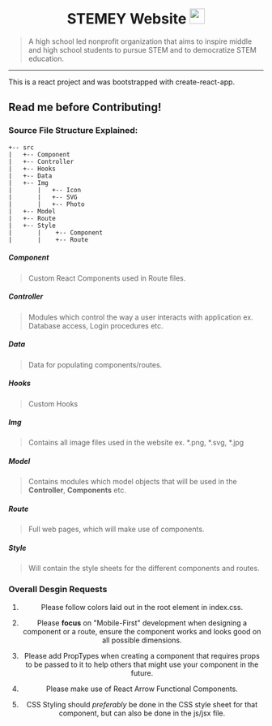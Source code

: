 <div align="center">
<h1>STEMEY Website <img src="https://raw.githubusercontent.com/MartinHeinz/MartinHeinz/master/wave.gif" width="30px"></h1>
</div>

> A high school led nonprofit organization that aims to inspire middle and high school students to pursue STEM and to democratize STEM education.

---

This is a react project and was bootstrapped with create-react-app. 

## Read me before Contributing!

### Source File Structure Explained:

```
+-- src 
|   +-- Component
|   +-- Controller
|   +-- Hooks
|   +-- Data
|   +-- Img
|       |   +-- Icon
|       |   +-- SVG
|       |   +-- Photo
|   +-- Model
|   +-- Route
|   +-- Style
|       |    +-- Component
|       |    +-- Route
```

##### Component
> Custom React Components used in Route files.

##### Controller
> Modules which control the way a user interacts with application ex. Database access, Login procedures etc.

##### Data
> Data for populating components/routes.

##### Hooks
> Custom Hooks

##### Img
> Contains all image files used in the website ex. *.png, *.svg, *.jpg

##### Model
> Contains modules which model objects that will be used in the **Controller**, **Components** etc.

##### Route
> Full web pages, which will make use of components.

##### Style
> Will contain the style sheets for the different components and routes.

### Overall Desgin Requests
<div align="center">

1. Please follow colors laid out in the root element in index.css.

2. Please **focus** on "Mobile-First" development when designing a component or a route, ensure the component works and looks good on all possible dimensions.

3. Please add PropTypes when creating a component that requires props to be passed to it to help others that might use your component in the future.

4. Please make use of React Arrow Functional Components.

5. CSS Styling should *preferably* be done in the CSS style sheet for that component, but can also be done in the js/jsx file.

</div>

